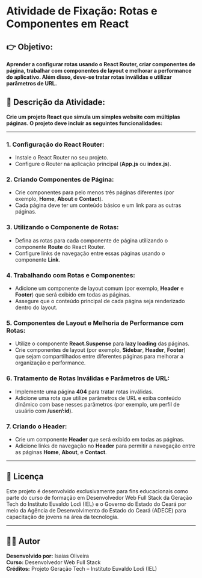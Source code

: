 # **Atividade de Fixação: Rotas e Componentes em React**

## **👉 Objetivo:**  
**Aprender a configurar rotas usando o React Router, criar componentes de página, trabalhar com componentes de layout e melhorar a performance do aplicativo. Além disso, deve-se tratar rotas inválidas e utilizar parâmetros de URL.**

## **📝 Descrição da Atividade:**  
**Crie um projeto React que simula um simples website com múltiplas páginas. O projeto deve incluir as seguintes funcionalidades:**

---

### **1. Configuração do React Router:**
- Instale o React Router no seu projeto.  
- Configure o Router na aplicação principal (**App.js** ou **index.js**).

### **2. Criando Componentes de Página:**
- Crie componentes para pelo menos três páginas diferentes (por exemplo, **Home**, **About** e **Contact**).  
- Cada página deve ter um conteúdo básico e um link para as outras páginas.

### **3. Utilizando o Componente de Rotas:**
- Defina as rotas para cada componente de página utilizando o componente **Route** do React Router.  
- Configure links de navegação entre essas páginas usando o componente **Link**.

### **4. Trabalhando com Rotas e Componentes:**
- Adicione um componente de layout comum (por exemplo, **Header** e **Footer**) que será exibido em todas as páginas.  
- Assegure que o conteúdo principal de cada página seja renderizado dentro do layout.

### **5. Componentes de Layout e Melhoria de Performance com Rotas:**
- Utilize o componente **React.Suspense** para **lazy loading** das páginas.  
- Crie componentes de layout (por exemplo, **Sidebar**, **Header**, **Footer**) que sejam compartilhados entre diferentes páginas para melhorar a organização e performance.

### **6. Tratamento de Rotas Inválidas e Parâmetros de URL:**
- Implemente uma página **404** para tratar rotas inválidas.  
- Adicione uma rota que utilize parâmetros de URL e exiba conteúdo dinâmico com base nesses parâmetros (por exemplo, um perfil de usuário com **/user/:id**).

### **7. Criando o Header:**
- Crie um componente **Header** que será exibido em todas as páginas.  
- Adicione links de navegação no **Header** para permitir a navegação entre as páginas **Home**, **About**, e **Contact**.

---

## **📄 Licença**

Este projeto é desenvolvido exclusivamente para fins educacionais como parte do curso de formação em Desenvolvedor Web Full Stack da Geração Tech do Instituto Euvaldo Lodi (IEL) e o Governo do Estado do Ceará por meio da Agência de Desenvolvimento do Estado do Ceará (ADECE) para capacitação de jovens na área da tecnologia.

---

## **👨‍💻 Autor**

**Desenvolvido por:** Isaias Oliveira<br>
**Curso:** Desenvolvedor Web Full Stack<br>
**Créditos:** Projeto Geração Tech – Instituto Euvaldo Lodi (IEL)<br> 
```
